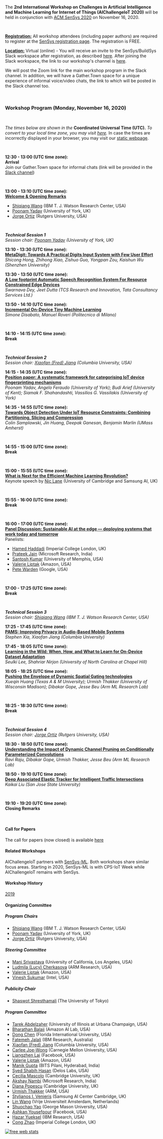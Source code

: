 The **2nd International Workshop on Challenges in Artificial Intelligence and Machine Learning for Internet of Things (AIChallengeIoT 2020)** will be held in conjunction with [ACM SenSys 2020](http://sensys.acm.org/2020/) on November 16, 2020.

<br/>

**<u>Registration:</u>** All workshop attendees (including paper authors) are required to register at the [SenSys registration page](http://sensys.acm.org/2020/registration/). The registration is FREE.

**<u>Location:</u>** Virtual (online) - You will receive an invite to the SenSys/BuildSys Slack workspace after registration, as described [here](http://sensys.acm.org/2020/howtoattend/). After joining the Slack workspace, the link to our workshop's channel is [here](https://sensys20-buildsys20.slack.com/archives/C01EP2R6H25).

We will post the Zoom link for the main workshop program in the Slack channel. In addition, we will have a Gather.Town space for a unique experience of informal voice/video chats, the link to which will be posted in the Slack channel too.

<br/>

<script type="text/javascript">
function displayDate(dt) {
  var hour = dt.getHours();
  var minute = dt.getMinutes();
  var temp = '' + ((hour > 12) ? hour - 12 : hour);
  if (hour == 0)
    temp = '12';
  temp += ((minute < 10) ? ':0' : ':') + minute;
  temp += (hour >= 12) ? ' PM' : ' AM';
  temp += (dt.getDay() - dt.getUTCDay() == 1 ? ' (Nov. 17)' : '');
  return temp;
}

function getTimezoneOffset() {
  var offset = -(new Date()).getTimezoneOffset()/60;
  var temp = "UTC" + (offset >= 0 ? "+" : "") + offset;
  return temp;
}

function getLocalTimezone() {
  try {
    return Intl.DateTimeFormat().resolvedOptions().timeZone + ", " + getTimezoneOffset();
  }
  catch(e) {
    return getTimezoneOffset();
  }
}

function writeTimeRange(startTime, endTime) {
  var startTimeObj = new Date("2020-11-16T" + startTime + ":00.000+00:00");
  var endTimeObj = new Date("2020-11-16T" + endTime + ":00.000+00:00");

  return document.write(displayDate(startTimeObj) + " - " + displayDate(endTimeObj) + " (" + getLocalTimezone() +")");
}
</script>

### Workshop Program (Monday, November 16, 2020)

<br/>

*The times below are shown in the* 
**<script type="text/javascript">document.write(getLocalTimezone())</script>** 
*<script type="text/javascript">document.write("time zone, according to your device's time zone configuration.")</script>*
**<noscript>Coordinated Universal Time (UTC).</noscript>**
*<noscript>To convert to your local time zone, you may visit <a href="https://time.is/compare/0100PM_16_Nov_2020_in_UTC">here</a>.</noscript>*
In case the times are incorrectly displayed in your browser, you may visit our [static webpage](index_static.md).

<br/>

**<script type="text/javascript">writeTimeRange("12:30", "13:00")</script><noscript>12:30 - 13:00 (UTC time zone)</noscript>:  
Arrival**  
Join our Gather.Town space for informal chats (link will be provided in the [Slack channel](https://sensys20-buildsys20.slack.com/archives/C01EP2R6H25))

<br/>

**<script type="text/javascript">writeTimeRange("13:00", "13:10")</script><noscript>13:00 - 13:10 (UTC time zone)</noscript>:  
[Welcome & Opening Remarks](https://dl.acm.org/action/showFmPdf?doi=10.1145%2F3417313)**  
- [Shiqiang Wang](https://researcher.watson.ibm.com/researcher/view.php?person=us-wangshiq) (IBM T. J. Watson Research Center, USA)
- [Poonam Yadav](https://poonamyadav.net) (University of York, UK)
- [Jorge Ortiz](http://jorgeortizphd.info/) (Rutgers University, USA)

<br/>

***Technical Session 1***  
*Session chair: [Poonam Yadav](https://poonamyadav.net) (University of York, UK)*

**<script type="text/javascript">writeTimeRange("13:10", "13:30")</script><noscript>13:10 - 13:30 (UTC time zone)</noscript>:  
[MetaDigit: Towards A Practical Digits Input System with Few User Effort](https://dl.acm.org/doi/10.1145/3417313.3429377)**  
*Shicong Hong, Zhihong Xiao, Zishuo Guo, Yongpan Zou, Kaishun Wu (Shenzhen University)*

**<script type="text/javascript">writeTimeRange("13:30", "13:50")</script><noscript>13:30 - 13:50 (UTC time zone)</noscript>:  
[A Low footprint Automatic Speech Recognition System For Resource Constrained Edge Devices](https://dl.acm.org/doi/10.1145/3417313.3429385)**  
*Swarnava Dey, Jeet Dutta (TCS Research and Innovation, Tata Consultancy Services Ltd.)*

**<script type="text/javascript">writeTimeRange("13:50", "14:10")</script><noscript>13:50 - 14:10 (UTC time zone)</noscript>:  
[Incremental On-Device Tiny Machine Learning](https://dl.acm.org/doi/10.1145/3417313.3429378)**  
*Simone Disabato, Manuel Roveri (Politecnico di Milano)*

<br/>

**<script type="text/javascript">writeTimeRange("14:10", "14:15")</script><noscript>14:10 - 14:15 (UTC time zone)</noscript>:  
Break**

<br/>

***Technical Session 2***  
*Session chair: [Xiaofan (Fred) Jiang](http://fredjiang.com/) (Columbia University, USA)*

**<script type="text/javascript">writeTimeRange("14:15", "14:35")</script><noscript>14:15 - 14:35 (UTC time zone)</noscript>:  
[Position paper: A systematic framework for categorising IoT device fingerprinting mechanisms](https://dl.acm.org/doi/10.1145/3417313.3429384)**  
*Poonam Yadav, Angelo Feraudo (University of York); Budi Arief (University of Kent); Siamak F. Shahandashti, Vassilios G. Vassilakis (University of York)*

**<script type="text/javascript">writeTimeRange("14:35", "14:55")</script><noscript>14:35 - 14:55 (UTC time zone)</noscript>:  
[Towards Object Detection Under IoT Resource Constraints: Combining Partitioning, Slicing and Compression](https://dl.acm.org/doi/10.1145/3417313.3429379)**  
*Colin Samplawski, Jin Huang, Deepak Ganesan, Benjamin Marlin (UMass Amherst)*

<br/>

**<script type="text/javascript">writeTimeRange("14:55", "15:00")</script><noscript>14:55 - 15:00 (UTC time zone)</noscript>:  
Break**

<br/>

**<script type="text/javascript">writeTimeRange("15:00", "15:55")</script><noscript>15:00 - 15:55 (UTC time zone)</noscript>:   
[What is Next for the Efficient Machine Learning Revolution?](keynote.md)**  
Keynote speech by [Nic Lane](http://niclane.org/) (University of Cambridge and Samsung AI, UK)

<br/>

**<script type="text/javascript">writeTimeRange("15:55", "16:00")</script><noscript>15:55 - 16:00 (UTC time zone)</noscript>:  
Break**

<br/>

**<script type="text/javascript">writeTimeRange("16:00", "17:00")</script><noscript>16:00 - 17:00 (UTC time zone)</noscript>:  
[Panel Discussion:  Sustainable AI at the edge — deploying systems that work today and tomorrow](panel.md)**  
Panelists: 
- [Hamed Haddadi](https://www.imperial.ac.uk/people/h.haddadi) (Imperial College London, UK)
- [Prateek Jain](https://www.prateekjain.org/) (Microsoft Research, India)
- [Santosh Kumar](https://md2k.org/santosh.html) (University of Memphis, USA)
- [Valerie Liptak](https://www.linkedin.com/in/valerie-liptak-b0854b12/) (Amazon, USA)
- [Pete Warden](https://www.linkedin.com/in/petewarden/) (Google, USA)


<br/>

**<script type="text/javascript">writeTimeRange("17:00", "17:25")</script><noscript>17:00 - 17:25 (UTC time zone)</noscript>:  
Break**

<br/>

***Technical Session 3***  
*Session chair: [Shiqiang Wang](https://researcher.watson.ibm.com/researcher/view.php?person=us-wangshiq) (IBM T. J. Watson Research Center, USA)*

**<script type="text/javascript">writeTimeRange("17:25", "17:45")</script><noscript>17:25 - 17:45 (UTC time zone)</noscript>:  
[PAMS: Improving Privacy in Audio-Based Mobile Systems](https://dl.acm.org/doi/10.1145/3417313.3429383)**  
*Stephen Xia, Xiaofan Jiang (Columbia University)*

**<script type="text/javascript">writeTimeRange("17:45", "18:05")</script><noscript>17:45 - 18:05 (UTC time zone)</noscript>:  
[Learning in the Wild: When, How, and What to Learn for On-Device Dataset Adaptation](https://dl.acm.org/doi/10.1145/3417313.3429382)**  
*Seulki Lee, Shahriar Nirjon (University of North Carolina at Chapel Hill)*

**<script type="text/javascript">writeTimeRange("18:05", "18:25")</script><noscript>18:05 - 18:25 (UTC time zone)</noscript>:  
[Pushing the Envelope of Dynamic Spatial Gating technologies](https://dl.acm.org/doi/10.1145/3417313.3429380)**  
*Xueqin Huang (Texas A & M University); Urmish Thakker (University of Wisconsin Madison); Dibakar Gope, Jesse Beu (Arm ML Research Lab)*

<br/>

**<script type="text/javascript">writeTimeRange("18:25", "18:30")</script><noscript>18:25 - 18:30 (UTC time zone)</noscript>:  
Break**

<br/>

***Technical Session 4***  
*Session chair: [Jorge Ortiz](http://jorgeortizphd.info/) (Rutgers University, USA)*

**<script type="text/javascript">writeTimeRange("18:30", "18:50")</script><noscript>18:30 - 18:50 (UTC time zone)</noscript>:  
[Understanding the Impact of Dynamic Channel Pruning on Conditionally Parameterized Convolutions](https://dl.acm.org/doi/10.1145/3417313.3429381)**  
*Ravi Raju, Dibakar Gope, Urmish Thakker, Jesse Beu (Arm ML Research Lab)*

**<script type="text/javascript">writeTimeRange("18:50", "19:10")</script><noscript>18:50 - 19:10 (UTC time zone)</noscript>:  
[Deep Associated Elastic Tracker for Intelligent Traffic Intersections](https://dl.acm.org/doi/10.1145/3417313.3429386)**  
*Kaikai Liu (San Jose State University)*

<br/>

**<script type="text/javascript">writeTimeRange("19:10", "19:20")</script><noscript>19:10 - 19:20 (UTC time zone)</noscript>:  
Closing Remarks**

<br/>



#### Call for Papers

The call for papers (now closed) is available [here](https://aichallengeiot.github.io/cfp.html)

#### Related Workshops

AIChallengeIoT partners with [SenSys-ML](https://sensysml.github.io/). Both workshops share similar focus areas. Starting in 2020, SenSys-ML is  with CPS-IoT Week while AIChallengeIoT remains with SenSys.

#### Workshop History

[2019](https://aichallengeiot.github.io/2019/index.html)



#### Organizing Committee

##### Program Chairs

- [Shiqiang Wang](https://researcher.watson.ibm.com/researcher/view.php?person=us-wangshiq) (IBM T. J. Watson Research Center, USA)
- [Poonam Yadav](https://poonamyadav.net) (University of York, UK)
- [Jorge Ortiz](http://jorgeortizphd.info/) (Rutgers University, USA)

##### Steering Committee

- [Mani Srivastava](https://www.ee.ucla.edu/mani-srivastava/) (University of California, Los Angeles, USA)
- [Ludmila (Lucy) Cherkasova](http://www.jahrhundert.net/lucy_cherkasova.html) (ARM Research, USA)
- [Valerie Liptak](https://www.linkedin.com/in/valerie-liptak-b0854b12/) (Amazon, USA)
- [Vinesh Sukumar](https://www.linkedin.com/in/vineshsukumar/) (Intel, USA)

##### Publicity Chair

- [Shaswot Shresthamali](https://www.linkedin.com/in/shaswot-sm/) (The University of Tokyo)

##### Program Committee
- [Tarek Abdelzaher](http://abdelzaher.cs.illinois.edu/) (University of Illinois at Urbana Champaign, USA)
- [Bharathan Balaji](https://www.synergylabs.org/bharath/) (Amazon AI Lab, USA)
- [Dong Chen](http://users.cis.fiu.edu/~dochen/index.html) (Florida International University, USA)
- [Fatemeh Jalali](https://researcher.watson.ibm.com/researcher/view.php?person=au1-fa.jalali) (IBM Research, Australia)
- [Xiaofan (Fred) Jiang](http://fredjiang.com/) (Columbia University, USA)
- [Carlee Joe-Wong](https://www.andrew.cmu.edu/user/cjoewong/) (Carnegie Mellon University, USA)
- [Liangzhen Lai](https://www.linkedin.com/in/liangzhen-lai-379ba9b5/) (Facebook, USA)
- [Valerie Liptak](https://www.linkedin.com/in/valerie-liptak-b0854b12/) (Amazon, USA)
- [Manik Gupta](https://www.bits-pilani.ac.in/hyderabad/manik/Profile) (BITS Pilani, Hyderabad, India)
- [Syed Shabih Hasan](https://sites.google.com/site/hasanshabih/) (Delos Labs, USA)
- [Cecilia Mascolo](https://www.cl.cam.ac.uk/~cm542/) (Cambridge University, UK)
- [Akshay Nambi](https://www.microsoft.com/en-us/research/people/akshayn/) (Microsoft Research, India)
- [Diana Popescu](https://www.cl.cam.ac.uk/~dap53/) (Cambridge University, UK)
- [Urmish Thakker](https://urmish.github.io/) (ARM, USA)
- [Stylianos I. Venieris](https://steliosven10.github.io/) (Samsung AI Center Cambridge, UK)
- [Lin Wang](http://linwang.info/) (Vrije Universiteit Amsterdam, Netherlands)
- [Shuochao Yao](https://yscacaca.github.io/) (George Mason University, USA)
- [Ashkan Yousefpour](http://www.utdallas.edu/~ashkan/) (Facebook, USA)
- [Hazar Yueksel](http://researcher.watson.ibm.com/researcher/view.php?person=ibm-Hazar.Yueksel) (IBM Research, USA)
- [Cong Zhao](https://wp.doc.ic.ac.uk/aese/person/cong-zhao/) (Imperial College London, UK)




<script type="text/javascript">
var sc_project=8539485; 
var sc_invisible=1; 
var sc_security="2bff2be0"; 
var scJsHost = (("https:" == document.location.protocol) ? "https://secure." : "http://www.");
document.write("<sc"+"ript type='text/javascript' src='" + scJsHost + "statcounter.com/counter/counter.js'></"+"script>");
</script>

<noscript>
  <div class="statcounter"><a title="free web stats"
href="http://statcounter.com/" target="_blank"><img
class="statcounter"
src="https://c.statcounter.com/8539485/0/2bff2be0/1/"
alt="free web stats"></a></div>
</noscript>


